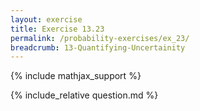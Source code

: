 ```yaml
---
layout: exercise
title: Exercise 13.23
permalink: /probability-exercises/ex_23/
breadcrumb: 13-Quantifying-Uncertainity
---
```


{% include mathjax_support %}

<div><i class="arrow-up loader" data-chapter="probability-exercises" data-exercise="ex_23" data-rating="0"></i></div>
{% include_relative question.md %}
